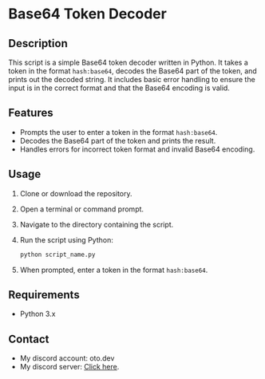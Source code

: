 # Base64 Token Decoder

## Description

This script is a simple Base64 token decoder written in Python. It takes a token in the format `hash:base64`, decodes the Base64 part of the token, and prints out the decoded string. It includes basic error handling to ensure the input is in the correct format and that the Base64 encoding is valid.

## Features

- Prompts the user to enter a token in the format `hash:base64`.
- Decodes the Base64 part of the token and prints the result.
- Handles errors for incorrect token format and invalid Base64 encoding.

## Usage

1. Clone or download the repository.
2. Open a terminal or command prompt.
3. Navigate to the directory containing the script.
4. Run the script using Python:

    ```bash
    python script_name.py
    ```

5. When prompted, enter a token in the format `hash:base64`.

## Requirements

- Python 3.x

## Contact
- My discord account: oto.dev
- My discord server: [Click here](https://discord.gg/NUuXqpGxqa).

